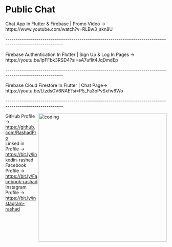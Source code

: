   
  <h1>Public Chat</h1>
  
  <p>
  Chat App  In Flutter & Firebase | Promo Video →
  https://www.youtube.com/watch?v=RLBw3_skn8U
  </p>
  <p>---------------------------------------------------------------------------------------------------------- <br></p>
  <p>
  Firebase Authentication In Flutter | Sign Up & Log In Pages → 
  https://youtu.be/lpFFbk3RSD4?si=aA7ufIit4JqDmdEp
  </p>
  <p>---------------------------------------------------------------------------------------------------------- <br></p>
  <p>
  Firebase Cloud Firestore In Flutter | Chat Page→ 
  https://youtu.be/LtzdsGV6NAE?si=P5_Fa3oPvSxfw6Wo
  </p>
  <p>---------------------------------------------------------------------------------------------------------- <br></p>
  <p>
    <img align="right" alt="coding" width="400" src="https://www12.0zz0.com/2024/04/15/15/672186971.png" alt="rashadpro">

  GitHub Profile → https://github.com/RashadPro <br>
  Linked in Profile → https://bit.ly/linkedin-rashad <br>
  Facebook Profile → https://bit.ly/Facebook-rashad <br>
  Instagram Profile → https://bit.ly/instagram-rashad <br>
</p>
